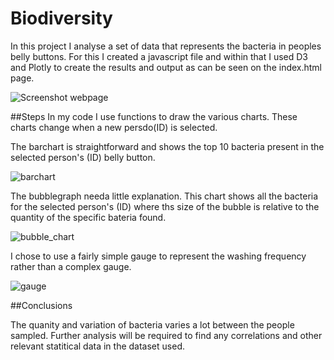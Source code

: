 # Biodiversity

In this project I analyse a set of data that represents the bacteria in peoples belly buttons. For this I created a javascript file and within that I used D3 and Plotly to create the results and output as can be seen on the index.html page.


![Screenshot webpage](https://user-images.githubusercontent.com/112833174/223683858-c5faa8e1-6aac-456d-a37b-1381cac9e6d2.png)

##Steps
In my code I use functions to draw the various charts. These charts change when a new persdo(ID) is selected. 

The barchart is straightforward and shows the top 10 bacteria present in the selected person's (ID)  belly button.

![barchart](https://user-images.githubusercontent.com/112833174/223683331-abbd51b1-5b80-4df9-919d-35bbefa7e6e8.png)


The bubblegraph needa little explanation. This chart shows all the bacteria for the selected person's (ID) where ths size of the bubble is relative to the quantity of the specific bateria found.

![bubble_chart](https://user-images.githubusercontent.com/112833174/223683366-98e25dc1-b3bc-4afa-ad35-40c33ffc125f.png)

I chose to use a fairly simple gauge to represent the washing frequency rather than a complex gauge.

![gauge](https://user-images.githubusercontent.com/112833174/223683429-407bc2c9-a6d3-4050-b348-2a2cf4b050e9.png)


##Conclusions

The quanity and variation of bacteria varies a lot between the people sampled. Further analysis will be required to find any correlations and other relevant statitical data in the dataset used.
